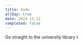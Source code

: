 ```yaml
---
title: Xade
allDay: true
date: 2024-12-12
completed: false
---
```


Go straight to the university library t